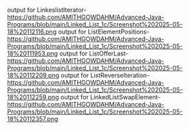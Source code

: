 output for LinkeslistIterator-https://github.com/AMITHGOWDAHM/Advanced-Java-Programs/blob/main/Linked_List_1c/Screenshot%202025-05-18%20112116.png
output for ListElementPositions-https://github.com/AMITHGOWDAHM/Advanced-Java-Programs/blob/main/Linked_List_1c/Screenshot%202025-05-18%20111953.png
output for ListOfferLast-https://github.com/AMITHGOWDAHM/Advanced-Java-Programs/blob/main/Linked_List_1c/Screenshot%202025-05-18%20112209.png
output for ListReverseIteration-https://github.com/AMITHGOWDAHM/Advanced-Java-Programs/blob/main/Linked_List_1c/Screenshot%202025-05-18%20112259.png
output for LinkedListSwapElement-https://github.com/AMITHGOWDAHM/Advanced-Java-Programs/blob/main/Linked_List_1c/Screenshot%202025-05-18%20112357.png
